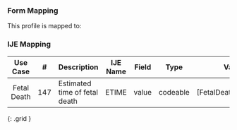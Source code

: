 ### Form Mapping
This profile is mapped to:

### IJE Mapping

| **Use Case** |  **#**   |  **Description**  | **IJE Name**  |  **Field**  |  **Type**  | **Value Set**  |
| :---------: | --------------- | ------------ | ------------- | ---------- | ---------- | -------------- |
| Fetal Death | 147 | Estimated time of fetal death | ETIME | value |codeable |[FetalDeathTimePointsVS] |
{: .grid }
